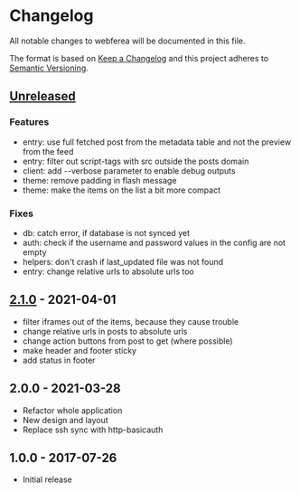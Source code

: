 # Changelog
All notable changes to webferea will be documented in this file.

The format is based on [Keep a Changelog](http://keepachangelog.com/en/1.0.0/)
and this project adheres to [Semantic Versioning](http://semver.org/spec/v2.0.0.html).

## [Unreleased]

### Features

- entry: use full fetched post from the metadata table and not the preview from the feed
- entry: filter out script-tags with src outside the posts domain
- client: add --verbose parameter to enable debug outputs
- theme: remove padding in flash message
- theme: make the items on the list a bit more compact


### Fixes

- db: catch error, if database is not synced yet
- auth: check if the username and password values in the config are not empty
- helpers: don't crash if last_updated file was not found
- entry: change relative urls to absolute urls too


## [2.1.0] - 2021-04-01

- filter iframes out of the items, because they cause trouble
- change relative urls in posts to absolute urls
- change action buttons from post to get (where possible)
- make header and footer sticky
- add status in footer

## 2.0.0 - 2021-03-28

- Refactor whole application
- New design and layout
- Replace ssh sync with http-basicauth

## 1.0.0 - 2017-07-26

- Initial release

[Unreleased]: https://github.com/CydNoxzed/webferea2/compare/2.1.0...HEAD
[2.1.0]: https://github.com/CydNoxzed/webferea2/compare/2.0.0...2.1.0
